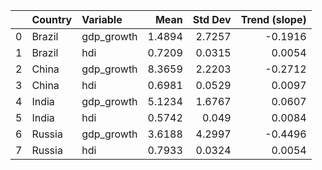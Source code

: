 |    | Country   | Variable   |   Mean |   Std Dev |   Trend (slope) |
|---:|:----------|:-----------|-------:|----------:|----------------:|
|  0 | Brazil    | gdp_growth | 1.4894 |    2.7257 |         -0.1916 |
|  1 | Brazil    | hdi        | 0.7209 |    0.0315 |          0.0054 |
|  2 | China     | gdp_growth | 8.3659 |    2.2203 |         -0.2712 |
|  3 | China     | hdi        | 0.6981 |    0.0529 |          0.0097 |
|  4 | India     | gdp_growth | 5.1234 |    1.6767 |          0.0607 |
|  5 | India     | hdi        | 0.5742 |    0.049  |          0.0084 |
|  6 | Russia    | gdp_growth | 3.6188 |    4.2997 |         -0.4496 |
|  7 | Russia    | hdi        | 0.7933 |    0.0324 |          0.0054 |